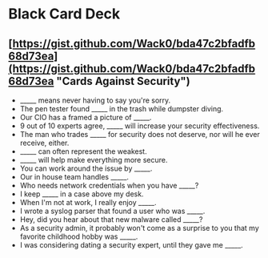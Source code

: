 # Black Card Deck #

## [https://gist.github.com/Wack0/bda47c2bfadfb68d73ea](https://gist.github.com/Wack0/bda47c2bfadfb68d73ea "Cards Against Security") ##
- _____ means never having to say you're sorry.
- The pen tester found _____ in the trash while dumpster diving.
- Our CIO has a framed a picture of _____.
- 9 out of 10 experts agree, _____ will increase your security effectiveness. 
- The man who trades _____ for security does not deserve, nor will he ever receive, either.
- _____ can often represent the weakest.
- _____ will help make everything more secure.
- You can work around the issue by _____.
- Our in house team handles _____.
- Who needs network credentials when you have _____?
- I keep _____ in a case above my desk.
- When I'm not at work, I really enjoy _____.
- I wrote a syslog parser that found a user who was _____.
- Hey, did you hear about that new malware called _____?
- As a security admin, it probably won't come as a surprise to you that my favorite childhood hobby was _____.
- I was considering dating a security expert, until they gave me _____.
